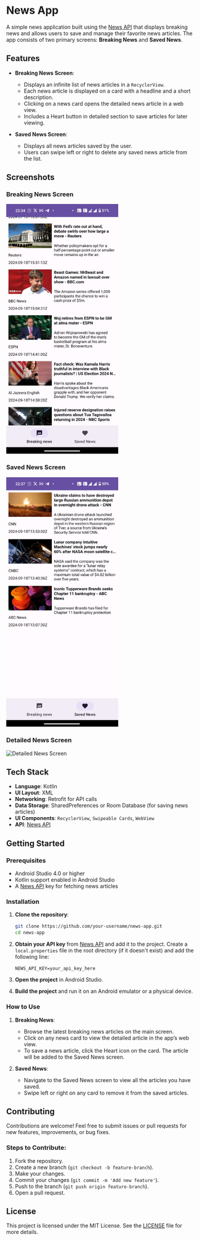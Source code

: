 # News App

A simple news application built using the [News API](https://newsapi.org/) that displays breaking news and allows users to save and manage their favorite news articles. The app consists of two primary screens: **Breaking News** and **Saved News**.

## Features

- **Breaking News Screen**: 
  - Displays an infinite list of news articles in a `RecyclerView`.
  - Each news article is displayed on a card with a headline and a short description.
  - Clicking on a news card opens the detailed news article in a web view.
  - Includes a Heart button in detailed section to save articles for later viewing.
  
- **Saved News Screen**:
  - Displays all news articles saved by the user.
  - Users can swipe left or right to delete any saved news article from the list.
  
## Screenshots

### Breaking News Screen
<img src="./Screenshots/BreakingNews.jpg" alt="Breaking News Screen" width="300"/>

### Saved News Screen
<img src="./Screenshots/SaveNews.jpg" alt="Saved News Screen" width="300"/>

### Detailed News Screen
<img src="./Screenshots/DetailedScreen.jpg" alt="Detailed News Screen" width="300"/>






## Tech Stack

- **Language**: Kotlin
- **UI Layout**: XML
- **Networking**: Retrofit for API calls
- **Data Storage**: SharedPreferences or Room Database (for saving news articles)
- **UI Components**: `RecyclerView`, `Swipeable Cards`, `WebView`
- **API**: [News API](https://newsapi.org/)

## Getting Started

### Prerequisites

- Android Studio 4.0 or higher
- Kotlin support enabled in Android Studio
- A [News API](https://newsapi.org/) key for fetching news articles

### Installation

1. **Clone the repository**:
    ```bash
    git clone https://github.com/your-username/news-app.git
    cd news-app
    ```

2. **Obtain your API key** from [News API](https://newsapi.org/) and add it to the project. Create a `local.properties` file in the root directory (if it doesn't exist) and add the following line:
    ```
    NEWS_API_KEY=your_api_key_here
    ```

3. **Open the project** in Android Studio.

4. **Build the project** and run it on an Android emulator or a physical device.

### How to Use

1. **Breaking News**:
    - Browse the latest breaking news articles on the main screen.
    - Click on any news card to view the detailed article in the app’s web view.
    - To save a news article, click the Heart icon on the card. The article will be added to the Saved News screen.

2. **Saved News**:
    - Navigate to the Saved News screen to view all the articles you have saved.
    - Swipe left or right on any card to remove it from the saved articles.

## Contributing

Contributions are welcome! Feel free to submit issues or pull requests for new features, improvements, or bug fixes.

### Steps to Contribute:

1. Fork the repository.
2. Create a new branch (`git checkout -b feature-branch`).
3. Make your changes.
4. Commit your changes (`git commit -m 'Add new feature'`).
5. Push to the branch (`git push origin feature-branch`).
6. Open a pull request.

## License

This project is licensed under the MIT License. See the [LICENSE](LICENSE) file for more details.
